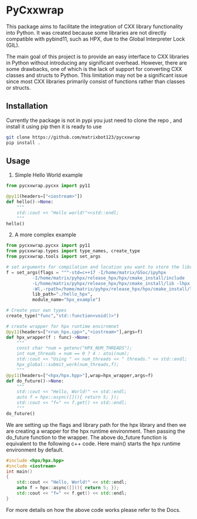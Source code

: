 # PyCxxwrap
This package aims to facilitate the integration of CXX library functionality into Python. It was created because some libraries are not directly compatible with pybind11, such as HPX, due to the Global Interpreter Lock (GIL).

The main goal of this project is to provide an easy interface to CXX libraries in Python without introducing any significant overhead. However, there are some drawbacks, one of which is the lack of support for converting CXX classes and structs to Python. This limitation may not be a significant issue since most CXX libraries primarily consist of functions rather than classes or structs.

## Installation
Currently the package is not in pypi you just need to clone the repo , and install it using pip then it is ready to use
```bash
git clone https://github.com/matrixbot123/pycxxwrap
pip install .
```

## Usage

1.  Simple Hello World example

```python
from pycxxwrap.pycxx import py11

@py11(headers=["<iostream>"])
def hello()->None:
    """
    std::cout << "Hello world!"<<std::endl;
    """
hello()
```
2. A more complex example
```python
from pycxxwrap.pycxx import py11
from pycxxwrap.types import type_names, create_type
from pycxxwrap.tools import set_args

# set arguments for compilation and location you want to store the library
f = set_args(flags = """-std=c++17 -I/home/matrix/GSoc/ipyhpx 
          -I/home/matrix/pyhpx/release_hpx/hpx/cmake_install/include 
          -L/home/matrix/pyhpx/release_hpx/hpx/cmake_install/lib -lhpx 
          -Wl,-rpath=/home/matrix/pyhpx/release_hpx/hpx/cmake_install/lib""",
          lib_path="./hello_hpx",
          module_name="hpx_example")

# Create your own types
create_type("func","std::function<void()>")

# create wrapper for hpx runtime envirnmnet
@py11(headers=["<run_hpx.cpp>","<iostream>"],args=f)
def hpx_wrapper(f : func)->None:
    """
    const char *num = getenv("HPX_NUM_THREADS");
    int num_threads = num == 0 ? 4 : atoi(num);
    std::cout << "Using " << num_threads << " threads." << std::endl;
    hpx_global::submit_work(num_threads,f);
    """
@py11(headers=["<hpx/hpx.hpp>"],wrap=hpx_wrapper,args=f)
def do_future()->None:
    """
    std::cout << "Hello, World!" << std::endl;
    auto f = hpx::async([](){ return 5; });
    std::cout << "f=" << f.get() << std::endl;
    """
do_future()


```
We are setting up the flags and library path for the hpx library and then we are creating a wrapper for the hpx runtime environment. Then passing the do_future function to the wrapper.
The above do_future function is equivalent to the following c++ code. Here main() starts the hpx runtime environment by default.
```c++
#include <hpx/hpx.hpp>
#include <iostream>
int main()
{
    std::cout << "Hello, World!" << std::endl;
    auto f = hpx::async([](){ return 5; });
    std::cout << "f=" << f.get() << std::endl;
}
``` 
For more details on how the above code works please refer to the Docs.

<!-- to do in future -->
## 
